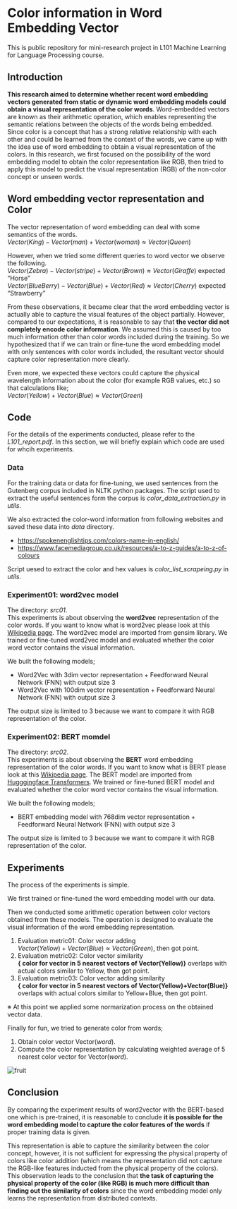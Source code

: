 # Color information in Word Embedding Vector
This is public repository for mini-research project in L101 Machine Learning for Language Processing course.

## Introduction
**This research aimed to determine whether recent word embedding vectors generated from static or dynamic word embedding models could obtain a visual representation of the color words**. Word-embedded vectors are known as their arithmetic operation, which enables representing the semantic relations between the objects of the words being embedded. Since color is a concept that has a strong relative relationship with each other and could be learned from the context of the words, we came up with the idea use of word embedding to obtain a visual representation of the colors. In this research, we first focused on the possibility of the word embedding model to obtain the color representation like RGB, then tried to apply this model to predict the visual representation (RGB) of the non-color concept or unseen words.

## Word embedding vector representation and Color
The vector representation of word embedding can deal with some semantics of the words.  
$Vector(King) − Vector(man) + Vector(woman) ≈ Vector(Queen)$  

However, when we tried some different queries to word vector we observe the following.  
$Vector(Zebra) − Vector(stripe) + Vector(Brown) ≈ Vector(Giraffe)$ 
expected “Horse”   
$Vector(BlueBerry) − Vector(Blue) + Vector(Red) ≈ Vector(Cherry)$
expected “Strawberry”  

From these observations, it became clear that the word embedding vector is actually able to capture the visual features of the object partially. However, compared to our expectations, it is reasonable to say that **the vector did not completely encode color information**. We assumed this is caused by too much information other than color words included during the training. So we hypothesized that if we can train or fine-tune the word embedding model with only sentences with color words included, the resultant vector should capture color representation more clearly. 

Even more, we expected these vectors could capture the physical wavelength information about the color (for example RGB values, etc.) so that calculations like;  
$Vector(Yellow) + Vector(Blue) ≈ Vector(Green)$

## Code
For the details of the experiments conducted, please refer to the *L101_report.pdf*. In this section, we will briefly explain which code are used for whcih experiments.

### Data
For the training data or data for fine-tuning, we used sentences from the Gutenberg corpus included in NLTK python packages. The script used to extract the useful sentences form the corpus is *color_data_extraction.py* in *utils*.

We also extracted the color-word information from following websites and saved these data into *data* directory.
- https://spokenenglishtips.com/colors-name-in-english/
- https://www.facemediagroup.co.uk/resources/a-to-z-guides/a-to-z-of-colours

Script uesed to extract the color and hex values is *color_list_scrapeing.py* in *utils*.

### Experiment01: word2vec model
The directory: *src01*.  
This experiments is about observing the **word2vec** representation of the color words. If you want to know what is word2vec please look at this [Wikipedia page](https://en.wikipedia.org/wiki/Word2vec). The word2vec model are imported from gensim library. We trained or fine-tuned word2vec model and evaluated whether the color word vector contains the visual information.  

We built the following models;
- Word2Vec with 3dim vector representation + Feedforward Neural Network (FNN) with output size 3
- Word2Vec with 100dim vector representation + Feedforward Neural Network (FNN) with output size 3  

The output size is limited to 3 because we want to compare it with RGB representation of the color.

### Experiment02: BERT momdel
The directory: *src02*.  
This experiments is about observing the **BERT** word embedding representation of the color words. If you want to know what is BERT please look at this [Wikipedia page](https://en.wikipedia.org/wiki/BERT_(language_model)). The BERT model are imported from [Hugggingface Transformers](https://huggingface.co/docs/transformers/index). We trained or fine-tuned BERT model and evaluated whether the color word vector contains the visual information.

We built the following models;
- BERT embedding model with 768dim vector representation + Feedforward Neural Network (FNN) with output size 3  

The output size is limited to 3 because we want to compare it with RGB representation of the color.

## Experiments
The process of the experiments is simple. 

We first trained or fine-tuned the word embedding model with our data. 

Then we conducted some arithmetic operation between color vectors obtained from these models. The operation is designed to evaluate the visual information of the word embedding representation.
1. Evaluation metric01: Color vector adding   
$Vector(Yellow) + Vector(Blue) ≈ Vector(Green)$, then got point.
2. Evaluation metric02: Color vector similarity  
**{ color for vector in 5 nearest vectors of Vector(Yellow)}** overlaps with actual colors similar to Yellow, then got point.
3. Evaluation metric03: Color vector adding similarity  
**{ color for vector in 5 nearest vectors of Vector(Yellow)+Vector(Blue)}** overlaps with actual colors similar to Yellow+Blue, then got point.

※ At this point we applied some normarization process on the obtained vector data.

Finally for fun, we tried to generate color from words;
1. Obtain color vector Vector(*word*).
2. Compute the color representation by calculating weighted average of 5 nearest color vector for Vector(*word*).

![fruit](https://github.com/SatoMichi/Color_and_Word_Embedding_Vector_Representation/assets/44910734/053445fc-3c51-4a4d-9d17-4aafd92bf02b)

## Conclusion
By comparing the experiment results of word2vector with the BERT-based one which is pre-trained, it is reasonable to conclude **it is possible for the word embedding model to capture the color features of the words** if proper training data is given. 

This representation is able to capture the similarity between the color concept, however, it is not sufficient for expressing the physical property of colors like color addition (which means the representation did not capture the RGB-like features inducted from the physical property of the colors). This observation leads to the conclusion that **the task of capturing the physical property of the color (like RGB) is much more difficult than finding out the similarity of colors** since the word embedding model only learns the representation from distributed contexts. 
